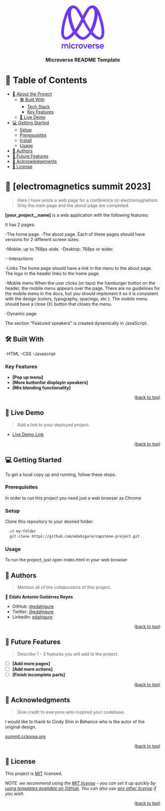 <a name="readme-top"></a>

<!--
HOW TO USE:
This is an example of how you may give instructions on setting up your project locally.

Modify this file to match your project and remove sections that don't apply.

REQUIRED SECTIONS:
- Table of Contents
- About the Project
  - Built With
  - Live Demo
- Getting Started
- Authors
- Future Features
- Contributing
- Show your support
- Acknowledgements
- License

OPTIONAL SECTIONS:
- FAQ

After you're finished please remove all the comments and instructions!
-->

<div align="center">
  <!-- You are encouraged to replace this logo with your own! Otherwise you can also remove it. -->
  <img src="murple_logo.png" alt="logo" width="140"  height="auto" />
  <br/>

  <h3><b>Microverse README Template</b></h3>

</div>

<!-- TABLE OF CONTENTS -->

# 📗 Table of Contents

- [📖 About the Project](#about-project)
  - [🛠 Built With](#built-with)
    - [Tech Stack](#tech-stack)
    - [Key Features](#key-features)
  - [🚀 Live Demo](#live-demo)
- [💻 Getting Started](#getting-started)
  - [Setup](#setup)
  - [Prerequisites](#prerequisites)
  - [Install](#install)
  - [Usage](#usage)    
- [👥 Authors](#authors)
- [🔭 Future Features](#future-features)
- [🙏 Acknowledgements](#acknowledgements)
- [📝 License](#license)

<!-- PROJECT DESCRIPTION -->

# 📖 [electromagnetics summit 2023] <a name="about-project"></a>

> Here I have wrote a web page for a conference on electromagnetism. Only the
main page and the about page are completed. 

**[your_project__name]** is a web application with the following features:

It has 2 pages:

-The home page.
-The about page.
Each of these pages should have versions for 2 different screen sizes:

-Mobile: up to 768px wide.
-Desktop: 768px or wider.

--Interactions

-Links
The home page should have a link in the menu to the about page.
The logo in the header links to the home page.

-Mobile menu
When the user clicks (or taps) the hamburger button on the header, the mobile menu appears over the page.
There are no guidelines for the mobile menu in the docs, but you should implement it so it is consistent with the design (colors, typography, spacings, etc.).
The mobile menu should have a close (X) button that closes the menu.

-Dynamic page

The section "Featured speakers" is created dynamically in JavaScript.



## 🛠 Built With <a name="built-with"></a>

-HTML
-CSS
-Javascript

<!-- Features -->

### Key Features <a name="key-features"></a>



- **[Pop up menu]**
- **[More buttonfor displayin speakers]**
- **[Mix blending functionality]**

<p align="right">(<a href="#readme-top">back to top</a>)</p>


<!-- LIVE DEMO -->

## 🚀 Live Demo <a name="live-demo"></a>

> Add a link to your deployed project.

- [Live Demo Link](https://edahigure.github.io/capstone-project/)

<p align="right">(<a href="#readme-top">back to top</a>)</p>

<!-- GETTING STARTED -->

## 💻 Getting Started <a name="getting-started"></a>

> 


To get a local copy up and running, follow these steps.

### Prerequisites

In order to run this project you need just a web browser as Chrome

<!--
Example command:

```sh
 gem install rails
```
 -->

### Setup

Clone this repository to your desired folder:

```sh
  cd my-folder
  git clone https://github.com/edahigure/capstone-project.git
```


<!--
Example commands:

```sh
  cd my-folder
  git clone git@github.com:myaccount/my-project.git
```
--->

### Usage

To run the project, just open index.html in your web browser

<!--
Example command:

```sh
  rails server
```
--->



## 👥 Authors <a name="authors"></a>

> Mention all of the collaborators of this project.

👤 **Edahi Antonio Gutiérrez Reyes**

- GitHub: [@edahigure](https://github.com/edahigure)
- Twitter: [@edahigure](https://twitter.com/edahigure)
- LinkedIn: [edahigure](https://linkedin.com/in/edahigure)



<p align="right">(<a href="#readme-top">back to top</a>)</p>

<!-- FUTURE FEATURES -->

## 🔭 Future Features <a name="future-features"></a>

> Describe 1 - 3 features you will add to the project.

- [ ] **[Add more pages]**
- [ ] **[Add more actions]**
- [ ] **[Finish incomplete parts]**

<p align="right">(<a href="#readme-top">back to top</a>)</p>

<!-- CONTRIBUTING -->

<!-- ACKNOWLEDGEMENTS -->

## 🙏 Acknowledgments <a name="acknowledgements"></a>

> Give credit to everyone who inspired your codebase.

I would like to thank to Cindy Shin in Behance who is the autor of the original design.

[summit.cckorea.org](https://summit.cckorea.org/main.html)

<p align="right">(<a href="#readme-top">back to top</a>)</p>


<!-- LICENSE -->

## 📝 License <a name="license"></a>

This project is [MIT](./LICENSE) licensed.

_NOTE: we recommend using the [MIT license](https://choosealicense.com/licenses/mit/) - you can set it up quickly by [using templates available on GitHub](https://docs.github.com/en/communities/setting-up-your-project-for-healthy-contributions/adding-a-license-to-a-repository). You can also use [any other license](https://choosealicense.com/licenses/) if you wish._

<p align="right">(<a href="#readme-top">back to top</a>)</p>
